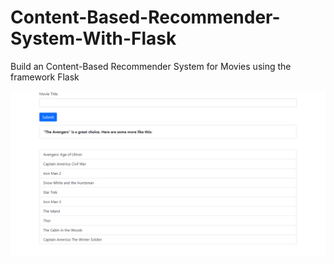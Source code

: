 # Content-Based-Recommender-System-With-Flask
Build an Content-Based Recommender System for Movies using the framework Flask

![home page](https://github.com/ysfesr/Content-Based-Recommender-System-With-Flask/blob/master/Home.png?raw=true)


